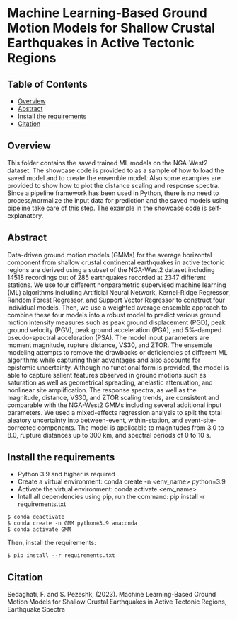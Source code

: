 # Machine Learning-Based Ground Motion Models for Shallow Crustal Earthquakes in Active Tectonic Regions


## Table of Contents

+ [Overview](#overview)
+ [Abstract](#abstract)
+ [Install the requirements](#install)
+ [Citation](#citation)


## Overview
This folder contains the saved trained ML models on the NGA-West2 dataset. The showcase code is provided to as a sample of how to load the saved model and to create the ensemble model. Also some examples are provided to show how to plot the distance scaling and response spectra.
Since a pipeline framework has been used in Python, there is no need to process/normalize the input data for prediction and the saved models using pipeline take care of this step. The example in the showcase code is self-explanatory.

## Abstract <a name = "abstract"></a>
Data-driven ground motion models (GMMs) for the average horizontal component from shallow crustal continental earthquakes in active tectonic regions are derived using a subset of the NGA-West2 dataset including 14518 recordings out of 285 earthquakes recorded at 2347 different stations. We use four different nonparametric supervised machine learning (ML) algorithms including Artificial Neural Network, Kernel-Ridge Regressor, Random Forest Regressor, and Support Vector Regressor to construct four individual models. Then, we use a weighted average ensemble approach to combine these four models into a robust model to predict various ground motion intensity measures such as peak ground displacement (PGD), peak ground velocity (PGV), peak ground acceleration (PGA), and 5%-damped pseudo-spectral acceleration (PSA). The model input parameters are moment magnitude, rupture distance, VS30, and ZTOR. The ensemble modeling attempts to remove the drawbacks or deficiencies of different ML algorithms while capturing their advantages and also accounts for epistemic uncertainty. Although no functional form is provided, the model is able to capture salient features observed in ground motions such as saturation as well as geometrical spreading, anelastic attenuation, and nonlinear site amplification. The response spectra, as well as the magnitude, distance, VS30, and ZTOR scaling trends, are consistent and comparable with the NGA-West2 GMMs including several additional input parameters. We used a mixed-effects regression analysis to split the total aleatory uncertainty into between-event, within-station, and event-site-corrected components. The model is applicable to magnitudes from 3.0 to 8.0, rupture distances up to 300 km, and spectral periods of 0 to 10 s. 

## Install the requirements <a name = "install"></a>
* Python 3.9 and higher is required
* Create a virtual environment: conda create -n <env_name> python=3.9
* Activate the virtual environment: conda activate <env_name>
* Intall all dependencies using pip, run the command: pip install -r requirements.txt
```ShellSession
$ conda deactivate
$ conda create -n GMM python=3.9 anaconda
$ conda activate GMM
```
Then, install the requirements:
```ShellSession
$ pip install --r requirements.txt
```

## Citation <a name = "citation"></a>
Sedaghati, F. and S. Pezeshk, (2023). Machine Learning-Based Ground Motion Models for Shallow Crustal Earthquakes in Active Tectonic Regions, Earthquake Spectra
